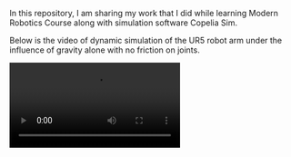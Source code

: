 In this repository, I am sharing my work that I did while learning Modern Robotics Course along with simulation software Copelia Sim.

Below is the video of dynamic simulation of the UR5 robot arm under the influence of gravity alone with no friction on joints.


<video src = "https://github.com/WinnerBishal/Modern-Robotics-Northwestern-University/assets/43488737/ac2678d0-a3fb-4dff-b979-0d007e9426fb" ></video>


